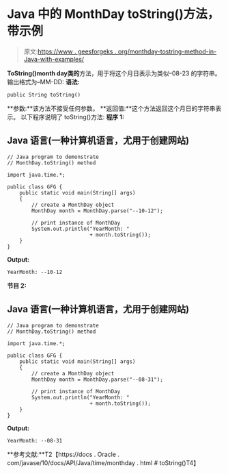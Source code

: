 # Java 中的 MonthDay toString()方法，带示例

> 原文:[https://www . geesforgeks . org/monthday-tostring-method-in-Java-with-examples/](https://www.geeksforgeeks.org/monthday-tostring-method-in-java-with-examples/)

**ToString()**month day**类的**方法，用于将这个月日表示为类似–08-23 的字符串。输出格式为–MM-DD:
**语法:**

```
public String toString()
```

**参数:**该方法不接受任何参数。
**返回值:**这个方法返回这个月日的字符串表示。
以下程序说明了 toString()方法:
**程序 1:**

## Java 语言(一种计算机语言，尤用于创建网站)

```
// Java program to demonstrate
// MonthDay.toString() method

import java.time.*;

public class GFG {
    public static void main(String[] args)
    {
        // create a MonthDay object
        MonthDay month = MonthDay.parse("--10-12");

        // print instance of MonthDay
        System.out.println("YearMonth: "
                           + month.toString());
    }
}
```

**Output:** 

```
YearMonth: --10-12
```

**节目 2:**

## Java 语言(一种计算机语言，尤用于创建网站)

```
// Java program to demonstrate
// MonthDay.toString() method

import java.time.*;

public class GFG {
    public static void main(String[] args)
    {
        // create a MonthDay object
        MonthDay month = MonthDay.parse("--08-31");

        // print instance of MonthDay
        System.out.println("YearMonth: "
                           + month.toString());
    }
}
```

**Output:** 

```
YearMonth: --08-31
```

**参考文献:**T2【https://docs . Oracle . com/javase/10/docs/API/Java/time/monthday . html # toString()T4】